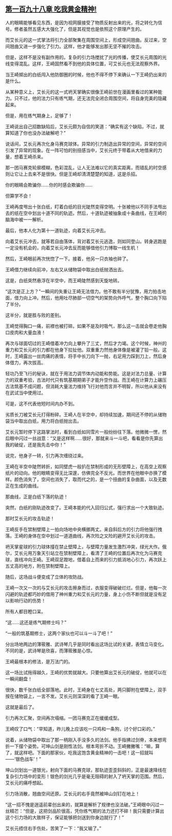 ## [第一百九十八章 吃我黄金精神!](https://www.xxbiquge.com/11_11207/8757813.html)


  人的眼睛能够看见东西，是因为视网膜接受了物质反射出来的光，将之转化为信号。修者虽然五感大大强化了，但是其视觉也是依照这个原理产生的。

  而艾长元的这一式掌法将引力全部聚集在周围空间上，形成空间翘曲。反过来，空间翘曲又进一步强化了引力。这样，他才能够发出那无坚不摧的攻击。

  但是，这样不是没有副作用的。复杂的引力场搅扰了光的传播，使艾长元周围的光线变得混乱。这样，王崎固然看不到他的具体位置，可艾长元也无法观察外界。

  当王崎掷出的白纸闯入他防御圈的时候，他也不得不停下来确认一下王崎扔出来的是什么。

  从某种意义上，艾长元的这一式坍天掌确实很像王崎前世在漫画里看过的某种能力。只不过，他的法力只有练气期，还无法完全闭合周围空间，将自身完美的隐藏起来。

  但是，用在练气期身上，足够了！

  王崎说出自己招数缺陷后，艾长元颇为自信的笑道：“确实有这个缺陷，不过，就算知道了你也没办法破解吧？”

  说话间，艾长元再次化身马赛克球体。异常的引力制造出异常的空间，异常的空间引发了异常的现象。在一阵可怕的别扭感当中，艾长元终于带着从大地借来的力量，想着王崎杀来。

  那一团马赛克轮廓模糊，色彩混乱，让人无法难以它的真实距离，而错乱的时空感则让它让上去来不是很快。但是王崎却清清楚楚的知道，这是杀招。

  你的眼睛会欺骗你……你的时感会欺骗你……

  但算学不会！

  王崎再度甩出十张白纸，盯着白纸的目光陡然变得空明。十张被他以不同手法甩出去的纸在空中划出十道不同的轨迹。然后，十道轨迹被抽象成十条曲线，在王崎的脑海中被一一解析。

  最后，他本人化为第十一道轨迹，向着艾长元冲去。

  向着艾长元冲去，就等若自由落体，背对着艾长元逃逸，则如同登山。转身逃跑是一定没有机会的，向着艾长元冲去反而能够借他引力博取一线生机！

  然后，王崎眼前再次恍惚了一下。接着，他另一只衣袖也碎了。

  王崎借力继续向前冲，左右又从储物袋中取出白纸抛洒出去。

  这是，白纸突然悬浮在半空中，而王崎陡然感到天旋地转。

  “这次是正上方？”一瞬间的失重让王崎无法借力。他不敢有半分犹豫，用力拍击地面，借力向上冲。然后，他用吐尽肺部一切空气的架势向外呼气，整个胸口向下陷了半分。

  这半分，就是胜与败的差别。

  王崎觉得胸口一痛，前襟也被打碎。如果不是及时吸气，那么这一击就会卷走他胸口皮肉和大量血液！

  再次与球面切过的王崎借着冲力向上攀升了三丈，然后才力竭。这个时候，神州的重力和艾长元的引力都在他身下拉扯他。双重重力然他身体像是被灌了铅一般。这时，王崎露出一丝肉痛的表情，将手中长刀向下一抛，右足用力踩到刀上，然后身体借力，再次拔高。

  轻功乃至飞行的秘诀，就在于用法力调节体内动能和势能。这是对法力总量、计算力的双重考验，古法时代只有筑基期期弟子才能升空作战。而王崎在计算力上碾压古法筑基不成问题，但消耗大量法力维持飞行对他而言并不明智，所以他从来没有在武试当中使用过。

  可是，这不代表他短时间内办不到。

  劣质长刀被艾长元打得粉碎。王崎人在半空中，却持续加速，期间还不停的从储物袋当中取出白纸，用力将白纸抛出去。

  艾长元暂时停下这路掌法时，看到白纸如同雪片一般纷纷往下落。他微微一愣，然后眼中闪过一丝战意：“又是这样啊……很好，那就来斗一斗吧，看看是你先算出我的破绽，还是我先击中你！”

  说完，他身子一转，引力再次缠绕过来。

  王崎在半空中陡然转折，如同壁虎一般扒在禁制形成的无形壁障上，在高空上观察纸片的动向。他的眼睛变得无比深邃，仿佛完全不反光。而世界在他眼中亦换了模样。颜色消失了，空间也消失了，取而代之的，是一个扭曲的复杂曲面，以及无数正在生成的曲线。

  那曲线，正是白纸下落的轨迹！

  突然，白纸的刚轨迹改变了。王崎本能的代入回归公式，强行求出一个大致轨迹。

  那时艾长元的攻击轨迹！

  王崎反手在禁制壁障上一拍向场地中央横挪两丈。来自斜后方的引力将他强行拽落。王崎的身体在空中划过一道道曲线，再次险之又险的避开艾长元的攻击。

  坍天掌星球的引力球体撞在禁止壁障上，与壁障力量发生激烈冲突，绿光大作。俄尔，艾长元用万象天引站立在禁制壁障上，看清了王崎的位置后再次化为马赛克球，直线冲向王崎。王崎双足蹬地，借着自上而来的引力抵消地心引力，再次跃上五丈高的地方，附在禁制壁障上。

  随后，这场战斗便变成了立体的攻防战。

  王崎一次又一次的与艾长元的攻击擦身而过，衣服变得破破烂烂。但是，他每一次闪避的轨迹都巧妙的借用了神州重力和艾长元的力量，身上小伤不断但就是没有足以影响行动的伤势！

  所有人都目瞪口呆。

  “这……这还是练气期修士吗？”

  “一般的筑基期修士，这两个家伙也可以斗一斗了吧！”

  分出场地两边的薄筱雅、武诗琴几乎是同时看出这场比试的关键，表情立马变化。不同的是，武诗琴是欣喜，而薄筱雅是心惊。

  王崎最根本的修法，是万法门的。

  这一场比试拖得越久，王崎的优势就越大。只要他算出艾长元的破绽，他就可以在一瞬间翻盘！

  很快，数千张白纸全部落地。此时，王崎身在七丈高处，两只脚附在壁障上，双手按在储物袋上，一言不发。艾长元则深深的看了王崎一眼。

  这就是最后了。

  引力再次汇聚，空间再次塌缩。一团马赛克正在缓缓成型。

  王崎叹了口气：“早知道，昨儿晚上应该吃一只鸡和一条狗，讨个好口彩的。”

  说着，从储物袋中取出了那一柄刚入手没多久的法剑。他手指拂过剑脊，本来想弯折一下摆个姿势。可坤山剑是刚性法剑。根本弯折不动。王崎撇撇嘴：“嘛，算了，就这样吧。下面的那家伙，吃我这饱含黄金精神的一击吧！这一招就叫——‘银色战车’！”

  坤山剑划出一道银光，射向下面的马赛克球，那轨迹歪歪斜斜的，正是最速降线在复杂引力场中的变形！银色的剑光几乎是毫无阻碍的射入了坍天掌的范围。然后，艾长元的痛呼想起。

  引力场消散，翘曲空间还原。艾长元的右手竟然被坤山剑钉在地上！

  “这一招不愧是逍遥前辈创出来的，就算是解析了规律也没法破。”王崎眼中闪过一丝精芒：“但是，这把剑品阶很高，凭你练气期的法力还打不碎！我只需要计算出这个引力场的大致样子，保证能够把剑送到你身边就行了！”

  艾长元捂住右手伤处，苦笑了一下：“我又输了。”
